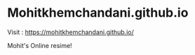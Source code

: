 # Mohitkhemchandani.github.io

Visit : https://mohitkhemchandani.github.io/

Mohit's Online resime!




